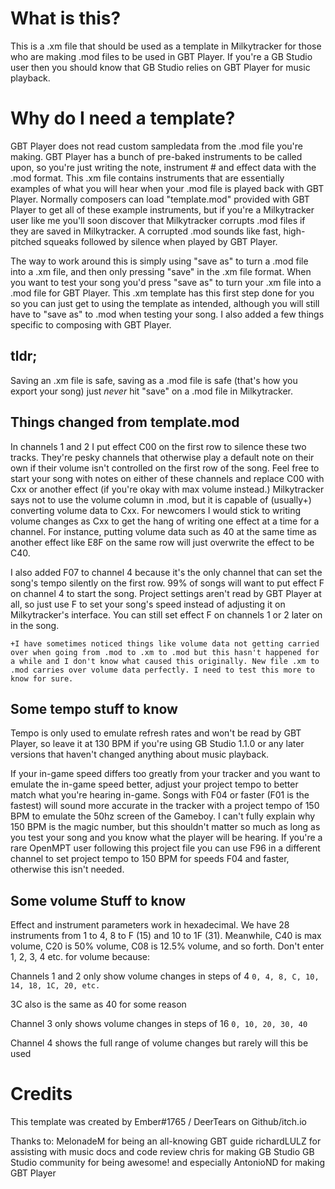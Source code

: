 # What is this?

This is a .xm file that should be used as a template in Milkytracker for those who are making .mod files to be used in GBT Player. If you're a GB Studio user then you should know that GB Studio relies on GBT Player for music playback.

# Why do I need a template?

GBT Player does not read custom sampledata from the .mod file you're making. GBT Player has a bunch of pre-baked instruments to be called upon, so you're just writing the note, instrument # and effect data with the .mod format. This .xm file contains instruments that are essentially examples of what you will hear when your .mod file is played back with GBT Player. Normally composers can load "template.mod" provided with GBT Player to get all of these example instruments, but if you're a Milkytracker user like me you'll soon discover that Milkytracker corrupts .mod files if they are saved in Milkytracker. A corrupted .mod sounds like fast, high-pitched squeaks followed by silence when played by GBT Player.

The way to work around this is simply using "save as" to turn a .mod file into a .xm file, and then only pressing "save" in the .xm file format. When you want to test your song you'd press "save as" to turn your .xm file into a .mod file for GBT Player. This .xm template has this first step done for you so you can just get to using the template as intended, although you will still have to "save as" to .mod when testing your song. I also added a few things specific to composing with GBT Player.

## tldr;

Saving an .xm file is safe, saving as a .mod file is safe (that's how you export your song) just *never* hit "save" on a .mod file in Milkytracker.

## Things changed from template.mod

In channels 1 and 2 I put effect C00 on the first row to silence these two tracks. They're pesky channels that otherwise play a default note on their own if their volume isn't controlled on the first row of the song. Feel free to start your song with notes on either of these channels and replace C00 with Cxx or another effect (if you're okay with max volume instead.) Milkytracker says not to use the volume column in .mod, but it is capable of (usually+) converting volume data to Cxx. For newcomers I would stick to writing volume changes as Cxx to get the hang of writing one effect at a time for a channel. For instance, putting volume data such as 40 at the same time as another effect like E8F on the same row will just overwrite the effect to be C40.

I also added F07 to channel 4 because it's the only channel that can set the song's tempo silently on the first row. 99% of songs will want to put effect F on channel 4 to start the song. Project settings aren't read by GBT Player at all, so just use F to set your song's speed instead of adjusting it on Milkytracker's interface. You can still set effect F on channels 1 or 2 later on in the song.

``+I have sometimes noticed things like volume data not getting carried over when going from .mod to .xm to .mod but this hasn't happened for a while and I don't know what caused this originally. New file .xm to .mod carries over volume data perfectly. I need to test this more to know for sure.``

## Some tempo stuff to know

Tempo is only used to emulate refresh rates and won't be read by GBT Player, so leave it at 130 BPM if you're using GB Studio 1.1.0 or any later versions that haven't changed anything about music playback.

If your in-game speed differs too greatly from your tracker and you want to emulate the in-game speed better, adjust your project tempo to better match what you're hearing in-game. Songs with F04 or faster (F01 is the fastest) will sound more accurate in the tracker with a project tempo of 150 BPM to emulate the 50hz screen of the Gameboy. I can't fully explain why 150 BPM is the magic number, but this shouldn't matter so much as long as you test your song and you know what the player will be hearing. If you're a rare OpenMPT user following this project file you can use F96 in a different channel to set project tempo to 150 BPM for speeds F04 and faster, otherwise this isn't needed.

## Some volume Stuff to know

Effect and instrument parameters work in hexadecimal. We have 28 instruments from 1 to 4, 8 to F (15) and 10 to 1F (31). Meanwhile, C40 is max volume, C20 is 50% volume, C08 is 12.5% volume, and so forth. Don't enter 1, 2, 3, 4 etc. for volume because:

Channels 1 and 2 only show volume changes in steps of 4
`0, 4, 8, C, 10, 14, 18, 1C, 20, etc.`

3C also is the same as 40 for some reason

Channel 3 only shows volume changes in steps of 16
`0, 10, 20, 30, 40`

Channel 4 shows the full range of volume changes but rarely will this be used

# Credits

This template was created by Ember#1765 / DeerTears on Github/itch.io

Thanks to:
MelonadeM for being an all-knowing GBT guide
richardLULZ for assisting with music docs and code review
chris for making GB Studio
GB Studio community for being awesome!
and especially AntonioND for making GBT Player
